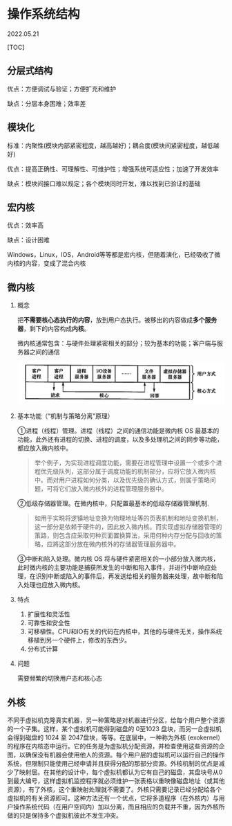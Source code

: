 # 操作系统结构
2022.05.21

[TOC]

## 分层式结构

优点：方便调试与验证；方便扩充和维护

缺点：分层本身困难；效率差

## 模块化

标准：内聚性(模块内部紧密程度，越高越好)；耦合度(模块间紧密程度，越低越好)

优点：提高正确性、可理解性、可维护性；增强系统可适应性；加速了开发效率

缺点：模块间接口难以规定；各个模块同时开发，难以找到已验证的基础

## 宏内核

优点：效率高

缺点：设计困难

Windows，Linux，IOS，Android等等都是宏内核，但随着演化，已经吸收了微内核的内容，变成了混合内核

## 微内核

1. 概念

   把**不需要核心态执行的内容**，放到用户态执行。被移出的内容做成**多个服务器**，剩下的内容构成**内核**。

   微内核通常包含：与硬件处理紧密相关的部分；较为基本的功能；客户端与服务器之间的通信

   ![image-20220521132603422](resources/image-20220521132603422.png)

2. 基本功能（“机制与策略分离”原理）

   ①进程（线程）管理。进程（线程）之间的通信功能是微内核 OS 最基本的功能，此外还有进程的切换、进程的调度，以及多处理机之间的同步等功能，都应放入微内核中。

   > 举个例子，为实现进程调度功能，需要在进程管理中设置一个或多个进程优先级队列，这部分属于调度功能的机制部分，应将它放入微内核中。而对用户进程如何分类，以及优先级的确认方式，则属于策略问题，可将它们放入微内核外的进程管理服务器中。

   ②低级存储器管理。在微内核中，只配置最基本的低级存储器管理机制.

   > 如用于实現将逻镇地址变换为物理地址等的页表机制和地址变换机制，这一部分是依赖于硬件的，因此放入微内核。而实现虚拟存储器管理的策路，则包含应采取何种页面置换算法，采用何种内存分配与回收的策略，应將这部分放在微内核外的存储器管理服务器中。

   ③中断和陷入处理。微内核 OS 将与硬件紧密相关的一小部分放入微内核，此时微内核的主要功能是捕获所发生的中断和陷入事件，并进行中断响应处理，在识别中断或陷入的事件后，再发送给相关的服务器来处理，故中断和陷入处理也应放入微内核。

3. 特点

   1. 扩展性和灵活性
   2. 可靠性和安全性
   3. 可移植性。CPU和IO有关的代码在内核中，其他的与硬件无关，操作系统移植到另一个硬件上，修改的东西少。
   4. 分布式计算

4. 问题

   需要频繁的切换用户态和核心态

## 外核

不同于虚拟机克隆真实机器，另一种策略是对机器进行分区，给每个用户整个资源的一个子集。这样，某个虚拟机可能得到磁盘的 0至1023 盘块，而另一合虛拟机会得到磁盘的 1024 至 2047盘块，等等。在底层中，一种称为外核 (exokernel）的程序在内核态中运行。它的任务是为虚拟机分配资源，并检查使用这些资源的企图，以确保没有机器会使用他人的资源。每个用户层的虚拟机可以运行自己的操作系统，但限制只能使用己经申请并且获得分配的那部分资源。外核机制的优点是减少了映射层。在其他的设计中，每个虚拟机都认为它有自己的磁盘，其盘块号从0到最大编号，这样虚拟机监控程序就必须维护一张表格以重映像磁盘地址（或其他资源），有了外核，这个重映射处理就不需要了。外核只需要记录已经分配给各个虛拟机的有关资源即可。这种方法还有一个优点，它将多道程序（在外核内）与用户操作系统代码（在用户空间内）加以分离，而且相应的负载并不重，因为外核所做的只是保持多个虚拟机彼此不发生冲突。